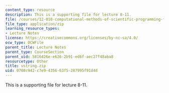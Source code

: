 ```yaml
---
content_type: resource
description: This is a supporting file for lecture 8-11.
file: /courses/12-010-computational-methods-of-scientific-programming-fall-2011/0708c942c7e9435663f5287995f91d4d_ustring.zip
file_type: application/zip
learning_resource_types:
- Lecture Notes
license: https://creativecommons.org/licenses/by-nc-sa/4.0/
ocw_type: OCWFile
parent_title: Lecture Notes
parent_type: CourseSection
parent_uid: 5816426e-e626-2b91-ed6f-aec27f48aba8
resourcetype: Other
title: ustring.zip
uid: 0708c942-c7e9-4356-63f5-287995f91d4d
---
```

This is a supporting file for lecture 8-11.